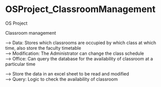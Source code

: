 # OSProject_ClassroomManagement

OS Project 

Classroom management

--> Data: Stores which classrooms are occupied by which class at which time, also store the faculty timetable<br>
--> Modification: The Administrator can change the class schedule<br>
--> Office: Can query the database for the availability of classroom at a particular time<br>

--> Store the data in an excel sheet to be read and modified<br>
--> Query: Logic to check the availability of classroom<br>
